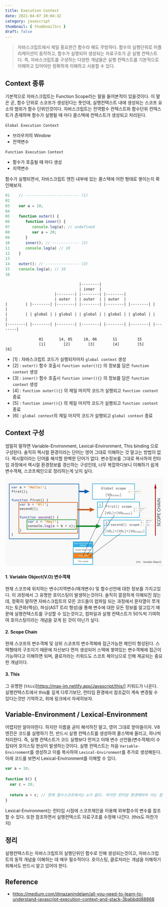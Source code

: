 ```yaml
---
title: Execution Context
date: 2021-04-07 20:04:32
category: javascript
thumbnail: { thumbnailSrc }
draft: false
---
```


> 자바스크립트에서 제일 중요한건 함수라 해도 무방하다. 함수의 실행단위로 어플리케이션이 동작하고, 함수가 실행되어 생성되는 자료구조가 곧 실행 컨텍스트다. 즉, 자바스크립트를 구성하는 다양한 개념들은 실행 컨텍스트를 기본적으로 이해하고 있어야만 정확하게 이해하고 사용할 수 있다.


## Context 종류
기본적으로 자바스크립트는 Function Scope라는 말을 들어본적이 있을것이다. 이 말은 곧, 함수 단위로 스코프가 생성된다는 뜻인데, 실행컨텍스트 내에 생성되는 스코프 요소의 범위가 함수 단위인것이다. 자바스크립트는 전역함수 컨텍스트와 함수단위 컨텍스트가 존재하며 함수가 실행될 때 마다 콜스택에 컨텍스트가 생성되고 처리된다.

`Global Execution Context`
- 브라우저의 Window
- 전역변수

`Function Execution Context`
- 함수가 호출될 때 마다 생성
- 지역변수

함수가 실행되면서, 자바스크립트 엔진 내부에 있는 콜스택에 어떤 형태로 쌓이는지 확인해보자. 

```javascript
01    // ------------------------ (1)
02
03    var a = 10;
04
05    function outer() {
06       function inner() {
07          console.log(a); // undefined
08          var a = 20;
09       }
10       inner(); // ------------ (2)
11       console.log(a) // 10
12    }
13
14    outer(); // --------------- (3)
15    console.log(a); // 10
16
```

```
                                 |--------|
                                 | inner  |
                      |--------| |--------| |--------|
                      | outer  | | outer  | | outer  |
|        | |--------| |--------| |--------| |--------| |--------| |        |
|        | | global | | global | | global | | global | | global | |        |
|--------| |--------| |--------| |--------| |--------| |--------| |--------|

               01       14, 05     10, 06       11         15
               [1]        [2]        [3]        [4]        [5]        [6]
```

- [1] : 자바스크립트 코드가 실행되자마자 `global context` 생성
- [2] : `outer()` 함수 호출시 `function outer(){}` 의 정보를 담은 `function context` 생성 
- [3] : `inner()` 함수 호출시 `function inner(){}` 의 정보를 담은  `function context` 생성
- [4] : `function outer(){}` 의 제일 마지막 코드가 실행되고 `function context` 종료
- [5] : `function inner(){}` 의 제일 마지막 코드가 실행되고 `function context` 종료
- [6] : `global context`의 제일 마지막 코드가 실행되고 `global context` 종료

## Context 구성
엄밀히 말하면 Variable-Environment, Lexical-Environment, This binding 으로 구성된다. 솔직히 렉시컬 환경이라는 단어는 영어 그대로 이해하는 것 말고는 방법이 없다. 렉시컬이라는 단어를 해석할 완벽한 단어가 없다. 변수정보를 그대로 복사하여 런타임 과정에서 렉시컬 환경정보를 갱신하는 구성인데, 너무 복잡하다보니 이해하기 쉽게 변수객체, 스코프체인으로 정리하는게 낫지 싶다.  

![](./images/ec_1.png)
 

#### 1. Variable Object(V.O) 변수객체
현재 스코프에 위치하는 변수(지역변수/매개변수) 및 함수선언에 대한 정보를 가지고있다. 이 과정에서 그 유명한 호이스팅이 발생하는것이다. 솔직히 깔끔하게 이해되진 않는데, 정확히 말하면 자바스크립트의 모든 코드들이 컴파일 되는 과정에서 문자열이 쪼개지는 토큰화(렉싱), 파싱(AST 트리 형성)을 통해 변수에 대한 모든 정보를 알고있기 때문에 실행컨텍스트를 구성할 수 있는것이고, 컴파일과 실행 컨텍스트가 50%씩 기여하여 호이스팅이라는 개념을 갖게 된 것이 아닌가 싶다.

#### 2. Scope Chain
현재 스코프의 변수객체 및 상위 스코프의 변수객체에 접근가능한 체인이 형성된다. 스택형태의 구조이기 때문에 자신보다 먼저 생성되어 스택에 쌓여있는 변수객체에 접근이 가능하다고 이해하면 되며, 클로저라는 키워드도 스코프 체이닝으로 인해 제공되는 중요한 개념이다.

#### 3. This
그 유명한 (`this`)[https://max-im.netlify.app/Javascript/this/] 키워드가 나온다. 실행컨텍스트에서 this를 깊게 다루기보단, 런타임 환경에서 참조값이 계속 변경될 수 있다는것만 기억하고, 위에 링크에서 자세히보자.


## Variable-Environment / Lexical-Environment
어렵지만 알아야한다. 하지만 이름을 굳이 해석하진 말고, 영어 그대로 받아들이자.
V8엔진은 코드를 실행하기 전, 반드시 실행 컨텍스트를 생성하여 콜스택에 올리고, 하나씩 처리한다.
즉, 실행 컨텍스트가 코드 실행보다 먼저고 이때 변수 선언들(변수객체)이 수집되어 호이스팅 현상이 발생하는것이다.
실행 컨텍스트는 처음 `Variable-Environment`를 생성하고 이를 복사하여 `Lexical-Environment`를 추가로 생성해둔다. 아래 코드를 보면서 Lexical-Environment를 이해할 수 있다. 

```javascript
var a = 10;

function b() {
  var c = 20; 

  return a + c; // 현재 함수스코프에서는 a가 없다. 하지만 런타임 환경에따라 이는 참조가 가능하다.
}
```

Lexical-Environment는 런타임 시점에 스코프체인을 이용해 외부함수의 변수를 참조할 수 있다. 또한 참조하면서 실행컨텍스트 자료구조를 수정해 나간다. (this도 마찬가지)

## 정리
실행컨텍스트는 자바스크립트의 실행단위인 함수로 인해 생성되는것이고, 자바스크립트의 동작 개념을 이해하는 데 매우 필수적이다. 호이스팅, 클로저라는 개념을 이해하기 위해서도 반드시 알고 있어야 한다.


## Reference
- https://medium.com/@nazanindelam/all-you-need-to-learn-to-understand-javascript-execution-context-and-stack-3babbdd88868